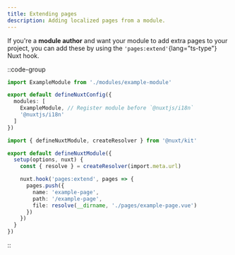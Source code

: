 ```yaml
---
title: Extending pages
description: Adding localized pages from a module.
---
```


If you're a **module author** and want your module to add extra pages to your project, you can add these by using the `'pages:extend'`{lang="ts-type"} Nuxt hook.

::code-group

```ts [nuxt.config.ts]
import ExampleModule from './modules/example-module'

export default defineNuxtConfig({
  modules: [
    ExampleModule, // Register module before `@nuxtjs/i18n`
    '@nuxtjs/i18n'
  ]
})
```

```ts {}[modules/example-module/index.ts]
import { defineNuxtModule, createResolver } from '@nuxt/kit'

export default defineNuxtModule({
  setup(options, nuxt) {
    const { resolve } = createResolver(import.meta.url)

    nuxt.hook('pages:extend', pages => {
      pages.push({
        name: 'example-page',
        path: '/example-page',
        file: resolve(__dirname, './pages/example-page.vue')
      })
    })
  }
})
```

::
